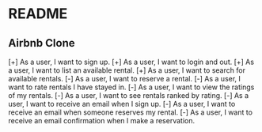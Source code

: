 README
======

Airbnb Clone
------------

[+] As a user, I want to sign up.
[+] As a user, I want to login and out.
[+] As a user, I want to list an available rental.
[+] As a user, I want to search for available rentals.
[-] As a user, I want to reserve a rental.
[-] As a user, I want to rate rentals I have stayed in.
[-] As a user, I want to view the ratings of my rentals.
[-] As a user, I want to see rentals ranked by rating.
[-] As a user, I want to receive an email when I sign up.
[-] As a user, I want to receive an email when someone reserves my rental.
[-] As a user, I want to receive an email confirmation when I make a reservation.


